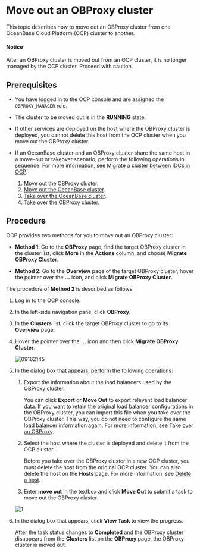 # Move out an OBProxy cluster

This topic describes how to move out an OBProxy cluster from one OceanBase Cloud Platform (OCP) cluster to another.

<main id="notice" type='notice'>
<h4>Notice</h4>
<p>After an OBProxy cluster is moved out from an OCP cluster, it is no longer managed by the OCP cluster. Proceed with caution. </p>
</main>

## Prerequisites

* You have logged in to the OCP console and are assigned the `OBPROXY_MANAGER` role.

* The cluster to be moved out is in the **RUNNING** state.

* If other services are deployed on the host where the OBProxy cluster is deployed, you cannot delete this host from the OCP cluster when you move out the OBProxy cluster.

* If an OceanBase cluster and an OBProxy cluster share the same host in a move-out or takeover scenario, perform the following operations in sequence. For more information, see [Migrate a cluster between IDCs in OCP](../../1850.ocp-om-best-practices/750.ocp-idc-migration.md).

   1. Move out the OBProxy cluster.
   2. [Move out the OceanBase cluster](../../600.cluster-functions/300.manage-a-cluster/650.migrate-a-cluster.md).
   3. [Take over the OceanBase cluster](../../600.cluster-functions/300.manage-a-cluster/400.take-over-a-cluster.md).
   4. [Take over the OBProxy cluster](../400.manage-a-obproxy-server/200.take-over-an-obproxy.md).
  
## Procedure

OCP provides two methods for you to move out an OBProxy cluster:

* **Method 1**: Go to the **OBProxy** page, find the target OBProxy cluster in the cluster list, click **More** in the **Actions** column, and choose **Migrate OBProxy Cluster**.

* **Method 2**: Go to the **Overview** page of the target OBProxy cluster, hover the pointer over the **...** icon, and click **Migrate OBProxy Cluster**.

The procedure of **Method 2** is described as follows:

1. Log in to the OCP console.

2. In the left-side navigation pane, click **OBProxy**.

3. In the **Clusters** list, click the target OBProxy cluster to go to its **Overview** page.

4. Hover the pointer over the **...** icon and then click **Migrate OBProxy Cluster**.

   ![09162145](https://obbusiness-private.oss-cn-shanghai.aliyuncs.com/doc/img/ocp/422/%E8%BF%81%E5%87%BAobproxy%E9%9B%86%E7%BE%A41.png)

5. In the dialog box that appears, perform the following operations:

   1. Export the information about the load balancers used by the OBProxy cluster.

        You can click **Export** or **Move Out** to export relevant load balancer data. If you want to retain the original load balancer configurations in the OBProxy cluster, you can import this file when you take over the OBProxy cluster. This way, you do not need to configure the same load balancer information again. For more information, see [Take over an OBProxy](../200.create-an-obproxy-cluster.md).

   2. Select the host where the cluster is deployed and delete it from the OCP cluster.

        Before you take over the OBProxy cluster in a new OCP cluster, you must delete the host from the original OCP cluster. You can also delete the host on the **Hosts** page. For more information, see [Delete a host](../../850.host-features/550.delete-a-host.md).

   3. Enter **move out** in the textbox and click **Move Out** to submit a task to move out the OBProxy cluster.

    ![1](https://obbusiness-private.oss-cn-shanghai.aliyuncs.com/doc/img/ocp/422/%E8%BF%81%E5%87%BAobproxy%E9%9B%86%E7%BE%A4%E5%BC%B9%E7%AA%971.png)

6. In the dialog box that appears, click **View Task** to view the progress.

   After the task status changes to **Completed** and the OBProxy cluster disappears from the **Clusters** list on the **OBProxy** page, the OBProxy cluster is moved out.
